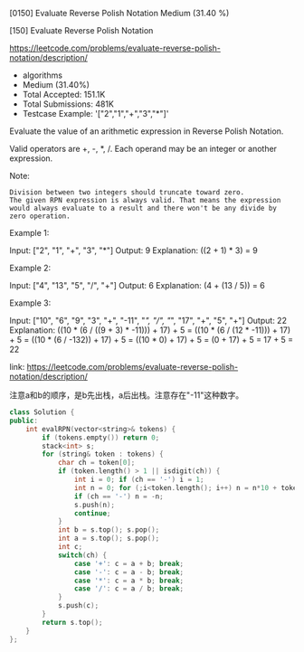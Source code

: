 [0150] Evaluate Reverse Polish Notation                             Medium (31.40 %)

<!--front-->	
[150] Evaluate Reverse Polish Notation  

https://leetcode.com/problems/evaluate-reverse-polish-notation/description/

* algorithms
* Medium (31.40%)
* Total Accepted:    151.1K
* Total Submissions: 481K
* Testcase Example:  '["2","1","+","3","*"]'

Evaluate the value of an arithmetic expression in Reverse Polish Notation.

Valid operators are +, -, *, /. Each operand may be an integer or another expression.

Note:


	Division between two integers should truncate toward zero.
	The given RPN expression is always valid. That means the expression would always evaluate to a result and there won't be any divide by zero operation.


Example 1:


Input: ["2", "1", "+", "3", "*"]
Output: 9
Explanation: ((2 + 1) * 3) = 9


Example 2:


Input: ["4", "13", "5", "/", "+"]
Output: 6
Explanation: (4 + (13 / 5)) = 6


Example 3:


Input: ["10", "6", "9", "3", "+", "-11", "*", "/", "*", "17", "+", "5", "+"]
Output: 22
Explanation: 
  ((10 * (6 / ((9 + 3) * -11))) + 17) + 5
= ((10 * (6 / (12 * -11))) + 17) + 5
= ((10 * (6 / -132)) + 17) + 5
= ((10 * 0) + 17) + 5
= (0 + 17) + 5
= 17 + 5
= 22







<!--back-->

link: https://leetcode.com/problems/evaluate-reverse-polish-notation/description/

注意a和b的顺序，是b先出栈，a后出栈。注意存在"-11"这种数字。

```cpp
class Solution {
public:
    int evalRPN(vector<string>& tokens) {
        if (tokens.empty()) return 0;
        stack<int> s;
        for (string& token : tokens) {
            char ch = token[0];
            if (token.length() > 1 || isdigit(ch)) {
                int i = 0; if (ch == '-') i = 1;
                int n = 0; for (;i<token.length(); i++) n = n*10 + token[i]-'0';
                if (ch == '-') n = -n;
                s.push(n);
                continue;
            }
            int b = s.top(); s.pop();
            int a = s.top(); s.pop();
            int c;
            switch(ch) {
                case '+': c = a + b; break;
                case '-': c = a - b; break;
                case '*': c = a * b; break;
                case '/': c = a / b; break;
            }
            s.push(c);
        }
        return s.top();
    }
};
```


